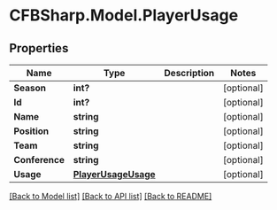 # CFBSharp.Model.PlayerUsage
## Properties

Name | Type | Description | Notes
------------ | ------------- | ------------- | -------------
**Season** | **int?** |  | [optional] 
**Id** | **int?** |  | [optional] 
**Name** | **string** |  | [optional] 
**Position** | **string** |  | [optional] 
**Team** | **string** |  | [optional] 
**Conference** | **string** |  | [optional] 
**Usage** | [**PlayerUsageUsage**](PlayerUsageUsage.md) |  | [optional] 

[[Back to Model list]](../README.md#documentation-for-models) [[Back to API list]](../README.md#documentation-for-api-endpoints) [[Back to README]](../README.md)

